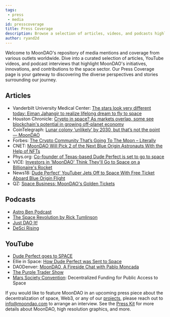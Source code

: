 ```yaml
---
tags: 
 - press
 - media
id: presscoverage
title: Press Coverage
description: Browse a selection of articles, videos, and podcasts highlighting MoonDAO and some of the initiatives or projects that we are spearheading. 
author: ryand2d
---
```

Welcome to MoonDAO's repository of media mentions and coverage from various outlets worldwide. Dive into a curated selection of articles, YouTube videos, and podcast interviews that highlight MoonDAO's initiatives, innovations, and contributions to the space sector. Our Press Coverage page is your gateway to discovering the diverse perspectives and stories surrounding our journey. 
## Articles 
- Vanderbilt University Medical Center: [The stars look very different today: Eiman Jahangir to realize lifelong dream to fly to space](https://news.vumc.org/2024/04/24/eiman-jahangir-to-realize-lifelong-dream-to-fly-to-space/)
- Houston Chronicle: [Crypto in space? As markets overlap, some see blockchain's potential in growing off-planet economy](https://www.houstonchronicle.com/news/houston-texas/space/article/cryptocurrency-blockchain-space-overlap-17753964.php)
- CoinTelegraph: [Lunar colony ‘unlikely’ by 2030, but that’s not the point — MoonDAO](https://cointelegraph.com/news/moondao-crypto-space-moon-mission-funding-research) 
- Forbes: [The Crypto Community That’s Going To The Moon – Literally](https://www.forbes.com/sites/zengernews/2022/11/09/the-crypto-community-thats-going-to-the-moonliterally/?sh=119bc18670f0) 
- CNET: [MoonDAO Will Pick 2 of the Next Blue Origin Astronauts With the Help of NFTs](https://www.cnet.com/science/space/moondao-will-pick-2-of-the-next-blue-origin-astronauts-with-the-help-of-nfts/)
- Phys.org: [Co-founder of Texas-based Dude Perfect is set to go to space](https://phys.org/news/2022-08-co-founder-texas-based-dude-space.html)
- VICE: [Investors in 'MoonDAO' Think They'll Go to Space on a Billionaire's Rocket](https://www.vice.com/en/article/4aw4wj/investors-in-moondao-think-theyll-go-to-space-on-a-billionaires-rocket)
- News18: [Dude Perfect' YouTuber Jets Off to Space With Free Ticket Aboard Blue Origin Flight](https://www.news18.com/news/buzz/dude-perfect-youtuber-jets-off-to-space-with-free-ticket-aboard-blue-origin-flight-6322909.html)
- QZ: [Space Business: MoonDAO's Golden Tickets](https://qz.com/emails/space-business/1849365590/space-business-moondaos-golden-tickets) 
## Podcasts
- [Astro Ben Podcast](https://astroben.libsyn.com/pablo-moncada-larrotiz-co-founder-of-moondao) 
- [The Space Revolution by Rick Tumlinson](https://podcasts.apple.com/gb/podcast/episode-21-pablo-moncada/id1659076624?i=1000626953339)
- [Just DAO It!](https://open.spotify.com/episode/5UxbqDDiqAnD4nv9KQUcvu)
- [DeSci Rising](https://www.youtube.com/watch?v=NNpLoP6EDMc)
## YouTube
- [Dude Perfect goes to SPACE](https://www.youtube.com/watch?v=YXXlSG-du7c)
- Ellie in Space: [How Dude Perfect was Sent to Space](https://www.youtube.com/watch?v=u0sUwRWWZe0)
- DAODenver: [MoonDAO, A Fireside Chat with Pablo Moncada](https://www.youtube.com/watch?v=VYhZ6YeDP18)
- [The Purple Trader Show](https://www.youtube.com/watch?v=aarLHU-pfoU)
- [Mars Society Convention](https://www.youtube.com/watch?v=I4MIL6-7jEU): Decentralized Funding for Public Access to Space

If you would like to feature MoonDAO in an upcoming press piece about the decentralization of space, Web3, or any of our [projects](Project%20System.md), please reach out to info@moondao.com to arrange an interview. See the [Press Kit](https://docs.moondao.com/Press-Kit) for more details about MoonDAO, high resolution graphics, and more.
